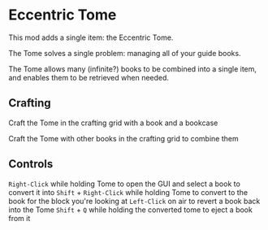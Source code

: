 # Eccentric Tome

This mod adds a single item: the Eccentric Tome.

The Tome solves a single problem: managing all of your guide books.

The Tome allows many (infinite?) books to be combined into a single item, and enables them to be retrieved when needed.

## Crafting

Craft the Tome in the crafting grid with a book and a bookcase

Craft the Tome with other books in the crafting grid to combine them

## Controls

`Right-Click` while holding Tome to open the GUI and select a book to convert it into
`Shift` + `Right-Click` while holding Tome to convert to the book for the block you're looking at
`Left-Click` on air to revert a book back into the Tome
`Shift` + `Q` while holding the converted tome to eject a book from it
